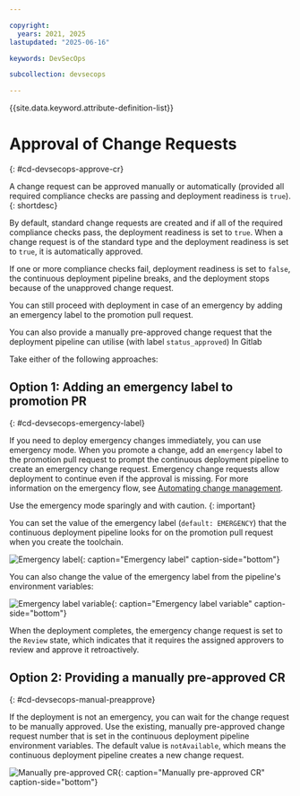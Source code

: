 ```yaml
---

copyright: 
  years: 2021, 2025
lastupdated: "2025-06-16"

keywords: DevSecOps

subcollection: devsecops

---
```


{{site.data.keyword.attribute-definition-list}}

# Approval of Change Requests
{: #cd-devsecops-approve-cr}

A change request can be approved manually or automatically (provided all required compliance checks are passing and deployment readiness is `true`).
{: shortdesc}

By default, standard change requests are created and if all of the required compliance checks pass, the deployment readiness is set to `true`. When a change request is of the standard type and the deployment readiness is set to `true`, it is automatically approved. 

If one or more compliance checks fail, deployment readiness is set to `false`, the continuous deployment pipeline breaks, and the deployment stops because of the unapproved change request.

You can still proceed with deployment in case of an emergency by adding an emergency label to the promotion pull request. 

You can also provide a manually pre-approved change request that the deployment pipeline can utilise (with label `status_approved`) In Gitlab 

Take either of the following approaches:

## Option 1: Adding an emergency label to promotion PR
{: #cd-devsecops-emergency-label}

If you need to deploy emergency changes immediately, you can use emergency mode. When you promote a change, add an `emergency` label to the promotion pull request to prompt the continuous deployment pipeline to create an emergency change request. Emergency change requests allow deployment to continue even if the approval is missing. For more information on the emergency flow, see [Automating change management](/docs/devsecops?topic=devsecops-automate-changemgmt).

Use the emergency mode sparingly and with caution.
{:  important}

You can set the value of the emergency label (`default: EMERGENCY`) that the continuous deployment  pipeline looks for on the promotion pull request when you create the toolchain.

 ![Emergency label](images/emergency-label-at-creation.png){: caption="Emergency label" caption-side="bottom"}

You can also change the value of the emergency label from the pipeline's environment variables:

 ![Emergency label variable](images/emergency-label-env.png){: caption="Emergency label variable" caption-side="bottom"}

When the deployment completes, the emergency change request is set to the `Review` state, which indicates that it requires the assigned approvers to review and approve it retroactively.

## Option 2: Providing a manually pre-approved CR
{: #cd-devsecops-manual-preapprove}

If the deployment is not an emergency, you can wait for the change request to be manually approved. Use the existing, manually pre-approved change request number that is set in the continuous deployment pipeline environment variables. The default value is `notAvailable`, which means the continuous deployment pipeline creates a new change request.

![Manually pre-approved CR](images/pre-approved-cr-label.png){: caption="Manually pre-approved CR" caption-side="bottom"}
